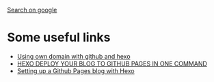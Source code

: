 

[Search on google](https://www.google.com.vn/search?q=how+to+host+hexo+on+github&oq=how+to+host+hexo+on+github&aqs=chrome..69i57.6537j0j4&sourceid=chrome&ie=UTF-8)

# Some useful links
- [Using own domain with github and hexo](http://readorskip.com/2015/06/08/Using-own-domain-with-github-and-hexo/)
- [HEXO DEPLOY YOUR BLOG TO GITHUB PAGES IN ONE COMMAND](http://www.codeblocq.com/2015/12/Hexo-deploy-your-blog-to-github-pages-in-one-command/)
- [Setting up a Github Pages blog with Hexo](http://jdpaton.github.io/2012/11/05/setup-hexo/)





